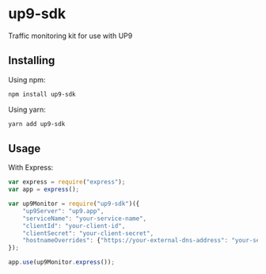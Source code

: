 # up9-sdk

Traffic monitoring kit for use with UP9

## Installing

Using npm:

```bash
npm install up9-sdk
```

Using yarn:

```bash
yarn add up9-sdk
```

## Usage

With Express:

```javascript
var express = require("express");
var app = express();

var up9Monitor = require("up9-sdk")({
    "up9Server": "up9.app",
    "serviceName": "your-service-name",
    "clientId": "your-client-id",
    "clientSecret": "your-client-secret",
    "hostnameOverrides": {"https://your-external-dns-address": "your-service-name"}
});

app.use(up9Monitor.express());
```